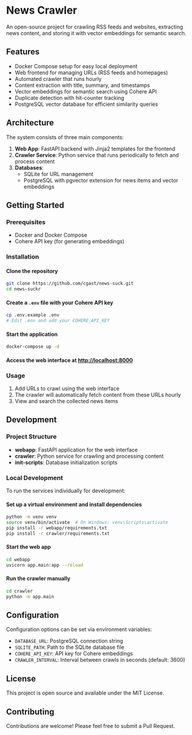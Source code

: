 # News Crawler

An open-source project for crawling RSS feeds and websites, extracting news content, and storing it with vector embeddings for semantic search.

## Features

- Docker Compose setup for easy local deployment
- Web frontend for managing URLs (RSS feeds and homepages)
- Automated crawler that runs hourly
- Content extraction with title, summary, and timestamps
- Vector embeddings for semantic search using Cohere API
- Duplicate detection with hit-counter tracking
- PostgreSQL vector database for efficient similarity queries

## Architecture

The system consists of three main components:

1. **Web App**: FastAPI backend with Jinja2 templates for the frontend
2. **Crawler Service**: Python service that runs periodically to fetch and process content
3. **Databases**:
   - SQLite for URL management
   - PostgreSQL with pgvector extension for news items and vector embeddings

## Getting Started

### Prerequisites

- Docker and Docker Compose
- Cohere API key (for generating embeddings)

### Installation

#### Clone the repository

```bash
git clone https://github.com/cgast/news-suck.git
cd news-suckr
```

#### Create a `.env` file with your Cohere API key

```bash
cp .env.example .env
# Edit .env and add your COHERE_API_KEY
```

#### Start the application

```bash
docker-compose up -d
```

#### Access the web interface at [http://localhost:8000](http://localhost:8000)

### Usage

1. Add URLs to crawl using the web interface
2. The crawler will automatically fetch content from these URLs hourly
3. View and search the collected news items

## Development

### Project Structure

- **webapp**: FastAPI application for the web interface
- **crawler**: Python service for crawling and processing content
- **init-scripts**: Database initialization scripts

### Local Development

To run the services individually for development:

#### Set up a virtual environment and install dependencies

```bash
python -m venv venv
source venv/bin/activate  # On Windows: venv\Scripts\activate
pip install -r webapp/requirements.txt
pip install -r crawler/requirements.txt
```

#### Start the web app

```bash
cd webapp
uvicorn app.main:app --reload
```

#### Run the crawler manually

```bash
cd crawler
python -m app.main
```

## Configuration

Configuration options can be set via environment variables:

- `DATABASE_URL`: PostgreSQL connection string
- `SQLITE_PATH`: Path to the SQLite database file
- `COHERE_API_KEY`: API key for Cohere embeddings
- `CRAWLER_INTERVAL`: Interval between crawls in seconds (default: 3600)

## License

This project is open source and available under the MIT License.

## Contributing

Contributions are welcome! Please feel free to submit a Pull Request.
